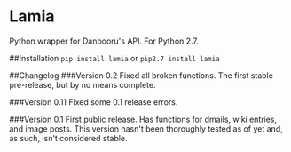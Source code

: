 # Lamia
Python wrapper for Danbooru's API. For Python 2.7.

##Installation
`pip install lamia` or `pip2.7 install lamia`

##Changelog
###Version 0.2
Fixed all broken functions. The first stable pre-release, but by no means complete.

###Version 0.11
Fixed some 0.1 release errors.

###Version 0.1
First public release. Has functions for dmails, wiki entries, and image posts. This version hasn't been thoroughly tested as of yet and, as such, isn't considered stable.
